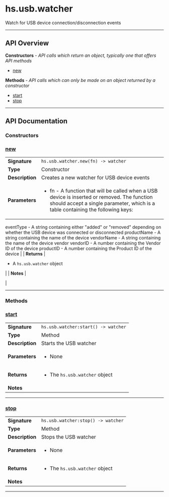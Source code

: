 # hs.usb.watcher

Watch for USB device connection/disconnection events

---

## API Overview
**Constructors** - _API calls which return an object, typically one that offers API methods_
 * [new](#new)

**Methods** - _API calls which can only be made on an object returned by a constructor_
 * [start](#start)
 * [stop](#stop)


---

## API Documentation

### Constructors


### [new](#new)

|                                             |                                                                                     |
| --------------------------------------------|-------------------------------------------------------------------------------------|
| **Signature**                               | `hs.usb.watcher.new(fn) -> watcher`                                                                    |
| **Type**                                    | Constructor                                                                     |
| **Description**                             | Creates a new watcher for USB device events                                                                     |
| **Parameters**                              | <ul><li>fn - A function that will be called when a USB device is inserted or removed. The function should accept a single parameter, which is a table containing the following keys:
  eventType - A string containing either "added" or "removed" depending on whether the USB device was connected or disconnected
  productName - A string containing the name of the device
  vendorName - A string containing the name of the device vendor
  vendorID - A number containing the Vendor ID of the device
  productID - A number containing the Product ID of the device</li></ul> |
| **Returns**                                 | <ul><li>A `hs.usb.watcher` object</li></ul>          |
| **Notes**                                   | <ul></ul>                |

---
### Methods


### [start](#start)

|                                             |                                                                                     |
| --------------------------------------------|-------------------------------------------------------------------------------------|
| **Signature**                               | `hs.usb.watcher:start() -> watcher`                                                                    |
| **Type**                                    | Method                                                                     |
| **Description**                             | Starts the USB watcher                                                                     |
| **Parameters**                              | <ul><li>None</li></ul> |
| **Returns**                                 | <ul><li>The `hs.usb.watcher` object</li></ul>          |
| **Notes**                                   | <ul></ul>                |

---

### [stop](#stop)

|                                             |                                                                                     |
| --------------------------------------------|-------------------------------------------------------------------------------------|
| **Signature**                               | `hs.usb.watcher:stop() -> watcher`                                                                    |
| **Type**                                    | Method                                                                     |
| **Description**                             | Stops the USB watcher                                                                     |
| **Parameters**                              | <ul><li>None</li></ul> |
| **Returns**                                 | <ul><li>The `hs.usb.watcher` object</li></ul>          |
| **Notes**                                   | <ul></ul>                |

---

